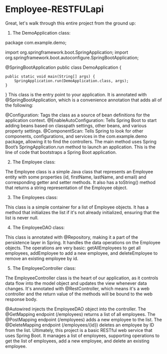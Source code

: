 # Employee-RESTFULapi
Great, let's walk through this entire project from the ground up:

1. The DemoApplication class:

package com.example.demo;

import org.springframework.boot.SpringApplication;
import org.springframework.boot.autoconfigure.SpringBootApplication;

@SpringBootApplication
public class DemoApplication {

	public static void main(String[] args) {
		SpringApplication.run(DemoApplication.class, args);
	}

}
This class is the entry point to your application. It is annotated with @SpringBootApplication, which is a convenience annotation that adds all of the following:

@Configuration: Tags the class as a source of bean definitions for the application context.
@EnableAutoConfiguration: Tells Spring Boot to start adding beans based on classpath settings, other beans, and various property settings.
@ComponentScan: Tells Spring to look for other components, configurations, and services in the com.example.demo package, allowing it to find the controllers.
The main method uses Spring Boot’s SpringApplication.run method to launch an application. This is the line of code that bootstraps a Spring Boot application.

2. The Employee class:

The Employee class is a simple Java class that represents an Employee entity with some properties (id, firstName, lastName, and email) and corresponding getter and setter methods. It also has a toString() method that returns a string representation of the Employee object.

3. The Employees class:

This class is a simple container for a list of Employee objects. It has a method that initializes the list if it's not already initialized, ensuring that the list is never null.

4. The EmployeeDAO class:

This class is annotated with @Repository, making it a part of the persistence layer in Spring. It handles the data operations on the Employee objects. The operations are very basic: getAllEmployees to get all employees, addEmployee to add a new employee, and deleteEmployee to remove an existing employee by id.

5. The EmployeeController class:

The EmployeeController class is the heart of our application, as it controls data flow into the model object and updates the view whenever data changes. It's annotated with @RestController, which means it's a web controller and the return value of the methods will be bound to the web response body.

@Autowired injects the EmployeeDAO object into the controller.
The @GetMapping endpoint (/employees) returns a list of all employees.
The @PostMapping endpoint (/employees) adds a new employee to the list.
The @DeleteMapping endpoint (/employees/{id}) deletes an employee by ID from the list.
Ultimately, this project is a basic RESTful web service that uses Spring Boot. It manages a list of employees, supporting operations to get the list of employees, add a new employee, and delete an existing employee.




